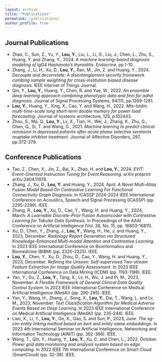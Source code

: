```yaml
---
layout: archive
title: "Publications"
permalink: /publications/
author_profile: true
---
```

## Journal Publications

- Zhao, C., Sun, Z., Yu, Y., **Lou, Y.**, Liu, L., Li, G., Liu, J., Chen, L., Zhu, S., Huang, Y. and Zhang, Y., 2024. _A machine learning-based diagnosis modeling of IgG4 Hashimoto’s thyroiditis._ Endocrine, pp.1-10.
- Zhang, J., Li, H., Xu, D., **Lou, Y.**, Ran, M., Jin, Z. and Huang, Y., 2024. _Decouple and decorrelate: A disentanglement security framework combing sample weighting for cross-institution biased disease diagnosis._ IEEE Internet of Things Journal.
- Qin, Y., **Lou, Y.**, Huang, Y., Chen, R. and Yue, W., 2022. _An ensemble deep learning approach combining phenotypic data and fmri for adhd diagnosis._ Journal of Signal Processing Systems, 94(11), pp.1269-1281.
- **Lou, Y.**, Huang, Y., Xing, X., Cao, Y. and Wang, H., 2022. _Mts-lstdm: multi-time-scale long short-term double memory for power load forecasting._ Journal of systems architecture, 125, p.102443.
- Zhou, S., Ma, Q., **Lou, Y.**, Lv, X., Tian, H., Wei, J., Zhang, K., Zhu, G., Chen, Q., Si, T. and Wang, G., 2021. _Machine learning to predict clinical remission in depressed patients after acute phase selective serotonin reuptake inhibitor treatment._ Journal of Affective Disorders, 287, pp.372-379.

## Conference Publications

- Tao, Z., Chen, X., Jin, Z., Bai, X., Zhao, H. and **Lou, Y.**, 2024. _EVIT: Event-Oriented Instruction Tuning for Event Reasoning._ arXiv preprint arXiv:2404.11978.
- Zhang, J., Xu, D., **Lou, Y.** and Huang, Y., 2024, April. _A Novel Multi-Atlas Fusion Model Based On Contrastive Learning For Functional Connectivity Graph Diagnosis._ In ICASSP 2024-2024 IEEE International Conference on Acoustics, Speech and Signal Processing (ICASSP) (pp. 2295-2299). IEEE.
- Zhang, R., **Lou, Y.**, Xu, D., Cao, Y., Wang, H. and Huang, Y., 2024, March. _A Learnable Discrete-Prior Fusion Autoencoder with Contrastive Learning for Tabular Data Synthesis._ In Proceedings of the AAAI Conference on Artificial Intelligence (Vol. 38, No. 15, pp. 16803-16811).
- Xu, D., Chen, Y., Zhang, J., **Lou, Y.**, Wang, H., He, J. and Huang, Y., 2023, December. _Radiology Report Generation via Structured Knowledge-Enhanced Multi-modal Attention and Contrastive Learning._ In 2023 IEEE International Conference on Bioinformatics and Biomedicine (BIBM) (pp. 2320-2325). IEEE.
- **Lou, Y.**, Chen, Y., Xu, D., Zhou, D., Cao, Y., Wang, H. and Huang, Y., 2023, December. _Refining the Unseen: Self-supervised Two-stream Feature Extraction for Image Quality Assessment._ In 2023 IEEE International Conference on Data Mining (ICDM) (pp. 1193-1198). IEEE.
- Yan, Y., Gu, Z., **Lou, Y.**, Tang, X., Lv, H., Wu, J. and Pi, M., 2023, November. _A Flexible Framework of General Clinical Data Quality Control System._ In 2023 IEEE International Conference on Medical Artificial Intelligence (MedAI) (pp. 290-295). IEEE.
- Yan, Y., Wang, H., Zhang, J., Song, X., **Lou, Y.**, Dai, T., Wang, L. and Lv, M., 2023, November. _Text Classification Algorithm for Medical Adverse Events Based on Deep Learning._ In 2023 IEEE International Conference on Medical Artificial Intelligence (MedAI) (pp. 235-244). IEEE.
- Liao, X., Li, Y., **Lou, Y.**, Ge, X., Gao, S. and Sun, P., 2023, June. _The sg-cim entity linking method based on bert and entity name embeddings._ In 2023 4th International Seminar on Artificial Intelligence, Networking and Information Technology (AINIT) (pp. 362-366). IEEE.
- Wang, T., Qin, Y., Huang, Y., **Lou, Y.**, Xu, C. and Chen, L., 2022, October. _Power grid data monitoring and analysis system based on edge computing._ In 2022 IEEE 7th International Conference on Smart Cloud (SmartCloud) (pp. 32-38). IEEE.
